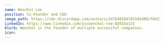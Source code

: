 ```yaml
---
name: Wonchul Lee
position: Co-Founder and CEO
image_path: https://cdn.discordapp.com/avatars/247648284192145409/f8422f6ea87b5d18792c0ff339729851.png?size=128
LinkedIn: https://www.linkedin.com/in/wonchul-lee-02015a115
blurb: Wonchul is the founder of multiple successful companies.
icon: 
---
```


